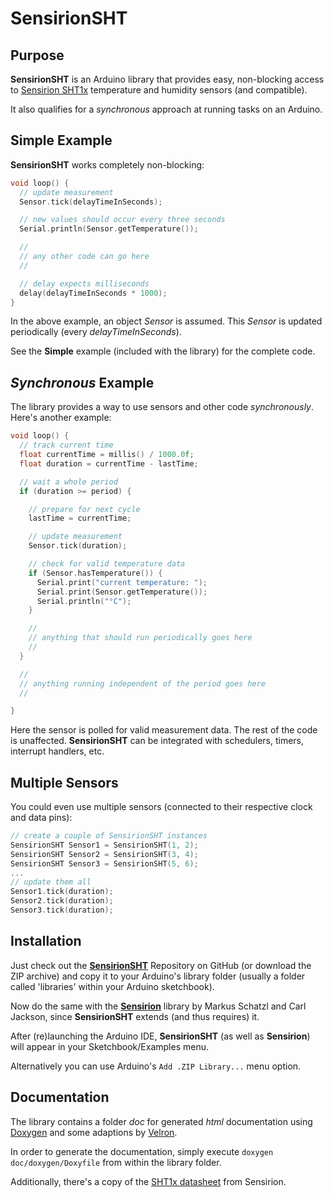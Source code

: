 # SensirionSHT

## Purpose ##

**SensirionSHT** is an Arduino library that provides easy,  non-blocking access to [Sensirion SHT1x](http://www.sensirion.com/en/products/humidity-temperature) temperature and humidity sensors (and compatible).

It also qualifies for a *synchronous* approach at running tasks on an Arduino.

## Simple Example ##

**SensirionSHT** works completely non-blocking:

```c++
void loop() {
  // update measurement
  Sensor.tick(delayTimeInSeconds);

  // new values should occur every three seconds
  Serial.println(Sensor.getTemperature());

  //
  // any other code can go here
  //

  // delay expects milliseconds
  delay(delayTimeInSeconds * 1000);
}
```

In the above example, an object *Sensor* is assumed.
This *Sensor* is updated periodically (every *delayTimeInSeconds*).

See the **Simple** example (included with the library) for the complete code.

## *Synchronous* Example ##

The library provides a way to use sensors and other code *synchronously*. Here's another example:

```c++
void loop() {
  // track current time
  float currentTime = millis() / 1000.0f;
  float duration = currentTime - lastTime;

  // wait a whole period
  if (duration >= period) {

    // prepare for next cycle
    lastTime = currentTime;

    // update measurement
    Sensor.tick(duration);

    // check for valid temperature data
    if (Sensor.hasTemperature()) {
      Serial.print("current temperature: ");
      Serial.print(Sensor.getTemperature());
      Serial.println("°C");
    }

    //
    // anything that should run periodically goes here
    //
  }

  //
  // anything running independent of the period goes here
  //

}
```

Here the sensor is polled for valid measurement data. The rest of the code is unaffected. **SensirionSHT** can be integrated with schedulers, timers, interrupt handlers, etc.

## Multiple Sensors ##

You could even use multiple sensors (connected to their respective clock and data pins):

```c++
// create a couple of SensirionSHT instances
SensirionSHT Sensor1 = SensirionSHT(1, 2);
SensirionSHT Sensor2 = SensirionSHT(3, 4);
SensirionSHT Sensor3 = SensirionSHT(5, 6);
...
// update them all
Sensor1.tick(duration);
Sensor2.tick(duration);
Sensor3.tick(duration);
```


## Installation ##

Just check out the [**SensirionSHT**](https://github.com/sekdiy/SensirionSHT) Repository on GitHub (or download the ZIP archive) and copy it to your Arduino's library folder (usually a folder called 'libraries' within your Arduino sketchbook).

Now do the same with the [**Sensirion**](http://playground.arduino.cc/Code/Sensirion) library by Markus Schatzl and Carl Jackson, since **SensirionSHT** extends (and thus requires) it.

After (re)launching the Arduino IDE, **SensirionSHT** (as well as **Sensirion**) will appear in your Sketchbook/Examples menu.

Alternatively you can use Arduino's `Add .ZIP Library...` menu option.

## Documentation ##

The library contains a folder *doc* for generated *html* documentation using [Doxygen](https://github.com/doxygen/doxygen) and some adaptions by [Velron](https://github.com/Velron/doxygen-bootstrapped).

In order to generate the documentation, simply execute `doxygen doc/doxygen/Doxyfile` from within the library folder.

Additionally, there's a copy of the [SHT1x datasheet](http://www.sensirion.com/fileadmin/user_upload/customers/sensirion/Dokumente/Humidity/Sensirion_Humidity_SHT1x_Datasheet_V5.pdf) from Sensirion.
